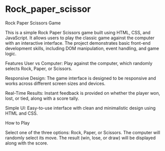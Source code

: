 # Rock_paper_scissor

Rock Paper Scissors Game

This is a simple Rock Paper Scissors game built using HTML, CSS, and JavaScript. It allows users to play the classic game against the computer with an interactive interface. The project demonstrates basic front-end development skills, including DOM manipulation, event handling, and game logic.

Features
User vs Computer: Play against the computer, which randomly selects Rock, Paper, or Scissors.

Responsive Design: The game interface is designed to be responsive and works across different screen sizes and devices.

Real-Time Results: Instant feedback is provided on whether the player won, lost, or tied, along with a score tally.

Simple UI: Easy-to-use interface with clean and minimalistic design using HTML and CSS.

How to Play

Select one of the three options: Rock, Paper, or Scissors.
The computer will randomly select its move.
The result (win, lose, or draw) will be displayed along with the score.
